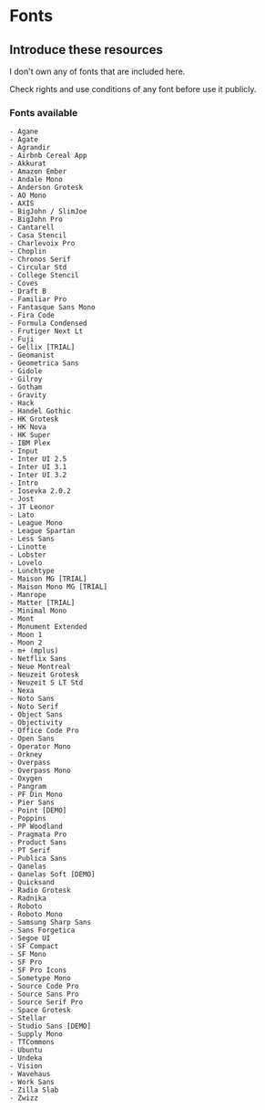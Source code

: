 # Fonts

## Introduce these resources


I don't own any of fonts that are included here.


Check rights and use conditions of any font before use it publicly. 


### Fonts available
    - Agane
    - Agate
    - Agrandir
    - Airbnb Cereal App
    - Akkurat
    - Amazon Ember
    - Andale Mono
    - Anderson Grotesk
    - AO Mono
    - AXIS
    - BigJohn / SlimJoe
    - BigJohn Pro
    - Cantarell
    - Casa Stencil
    - Charlevoix Pro
    - Choplin
    - Chronos Serif
    - Circular Std
    - College Stencil
    - Coves
    - Draft B
    - Familiar Pro
    - Fantasque Sans Mono
    - Fira Code
    - Formula Condensed
    - Frutiger Next Lt
    - Fuji
    - Gellix [TRIAL]
    - Geomanist
    - Geometrica Sans
    - Gidole
    - Gilroy
    - Gotham
    - Gravity
    - Hack
    - Handel Gothic
    - HK Grotesk
    - HK Nova
    - HK Super
    - IBM Plex
    - Input
    - Inter UI 2.5
    - Inter UI 3.1
    - Inter UI 3.2
    - Intro
    - Iosevka 2.0.2
    - Jost
    - JT Leonor
    - Lato
    - League Mono
    - League Spartan
    - Less Sans
    - Linotte
    - Lobster
    - Lovelo
    - Lunchtype
    - Maison MG [TRIAL]
    - Maison Mono MG [TRIAL]
    - Manrope
    - Matter [TRIAL]
    - Minimal Mono
    - Mont
    - Monument Extended
    - Moon 1
    - Moon 2
    - m+ (mplus)
    - Netflix Sans
    - Neue Montreal
    - Neuzeit Grotesk
    - Neuzeit S LT Std
    - Nexa
    - Noto Sans
    - Noto Serif
    - Object Sans
    - Objectivity
    - Office Code Pro
    - Open Sans
    - Operator Mono
    - Orkney
    - Overpass
    - Overpass Mono
    - Oxygen
    - Pangram
    - PF Din Mono
    - Pier Sans
    - Point [DEMO]
    - Poppins
    - PP Woodland
    - Pragmata Pro
    - Product Sans
    - PT Serif
    - Publica Sans
    - Qanelas
    - Qanelas Soft [DEMO]
    - Quicksand
    - Radio Grotesk
    - Radnika
    - Roboto
    - Roboto Mono
    - Samsung Sharp Sans
    - Sans Forgetica
    - Segoe UI
    - SF Compact
    - SF Mono
    - SF Pro
    - SF Pro Icons
    - Sometype Mono
    - Source Code Pro
    - Source Sans Pro
    - Source Serif Pro
    - Space Grotesk
    - Stellar
    - Studio Sans [DEMO]
    - Supply Mono
    - TTCommons
    - Ubuntu
    - Undeka
    - Vision
    - Wavehaus
    - Work Sans
    - Zilla Slab
    - Zwizz

